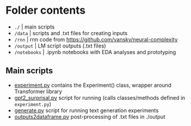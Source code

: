 # Folder contents

- `./`         |  main scripts  
- `/data`      |  scripts and .txt files for creating inputs
- `/rnn` |  rnn code from  https://github.com/vansky/neural-complexity
- `/output`    |  LM script outputs (.txt files)  
- `/notebooks` |  .ipynb notebooks with EDA analyses and prototyping

## Main scripts

- [experiment.py](https://github.com/KristijanArmeni/gpt2-mem/blob/main/experiment.py) contains the Experiment() class, wrapper around Transformer
library  
- [gpt2_surprisal.py](https://github.com/KristijanArmeni/gpt2-mem/blob/main/surprisal.py)  script for running (calls classes/methods defined in `experiment.py`)    
- [generate.py](https://github.com/KristijanArmeni/gpt2-mem/blob/main/generate.py)  script for running text generation experiments  
- [outputs2dataframe.py](https://github.com/KristijanArmeni/gpt2-mem/blob/main/outputs4dataframe.py)  post-processing of .txt files in ./output  
